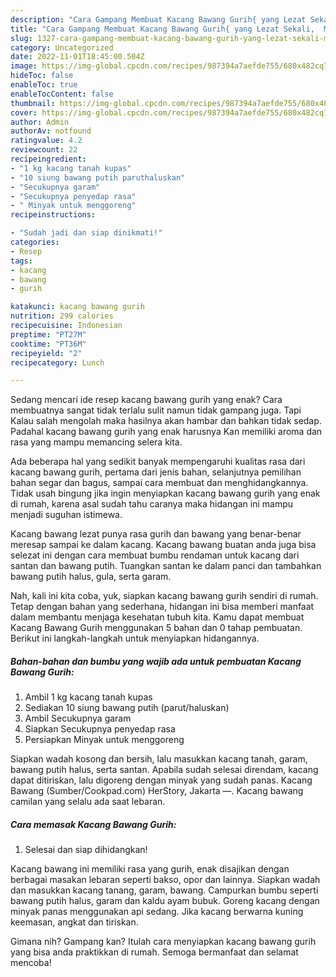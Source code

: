 ```yaml
---
description: "Cara Gampang Membuat Kacang Bawang Gurih{ yang Lezat Sekali,  Menu Buat lebaran"
title: "Cara Gampang Membuat Kacang Bawang Gurih{ yang Lezat Sekali,  Menu Buat lebaran"
slug: 1327-cara-gampang-membuat-kacang-bawang-gurih-yang-lezat-sekali-menu-buat-lebaran
category: Uncategorized
date: 2022-11-01T18:45:00.504Z
image: https://img-global.cpcdn.com/recipes/987394a7aefde755/680x482cq70/kacang-bawang-gurih-foto-resep-utama.jpg
hideToc: false
enableToc: true
enableTocContent: false
thumbnail: https://img-global.cpcdn.com/recipes/987394a7aefde755/680x482cq70/kacang-bawang-gurih-foto-resep-utama.jpg
cover: https://img-global.cpcdn.com/recipes/987394a7aefde755/680x482cq70/kacang-bawang-gurih-foto-resep-utama.jpg
author: Admin
authorAv: notfound
ratingvalue: 4.2
reviewcount: 22
recipeingredient:
- "1 kg kacang tanah kupas"
- "10 siung bawang putih paruthaluskan"
- "Secukupnya garam"
- "Secukupnya penyedap rasa"
- " Minyak untuk menggoreng"
recipeinstructions:

- "Sudah jadi dan siap dinikmati!"
categories:
- Resep
tags:
- kacang
- bawang
- gurih

katakunci: kacang bawang gurih 
nutrition: 299 calories
recipecuisine: Indonesian
preptime: "PT27M"
cooktime: "PT36M"
recipeyield: "2"
recipecategory: Lunch

---
```



Sedang mencari ide resep kacang bawang gurih yang enak? Cara membuatnya sangat tidak terlalu sulit namun tidak gampang juga. Tapi Kalau salah mengolah maka hasilnya akan hambar dan bahkan tidak sedap. Padahal kacang bawang gurih yang enak harusnya Kan memiliki aroma dan rasa yang mampu memancing selera kita.


Ada beberapa hal yang sedikit banyak mempengaruhi kualitas rasa dari kacang bawang gurih, pertama dari jenis bahan, selanjutnya pemilihan bahan segar dan bagus, sampai cara membuat dan menghidangkannya. Tidak usah bingung jika ingin menyiapkan kacang bawang gurih yang enak di rumah, karena asal sudah tahu caranya maka hidangan ini mampu menjadi suguhan istimewa.

Kacang bawang lezat punya rasa gurih dan bawang yang benar-benar meresap sampai ke dalam kacang. Kacang bawang buatan anda juga bisa selezat ini dengan cara membuat bumbu rendaman untuk kacang dari santan dan bawang putih. Tuangkan santan ke dalam panci dan tambahkan bawang putih halus, gula, serta garam.


Nah, kali ini kita coba, yuk, siapkan kacang bawang gurih sendiri di rumah. Tetap dengan bahan yang sederhana, hidangan ini bisa memberi manfaat dalam membantu menjaga kesehatan tubuh kita. Kamu dapat membuat Kacang Bawang Gurih menggunakan 5 bahan dan 0 tahap pembuatan. Berikut ini langkah-langkah untuk menyiapkan hidangannya.

<!--inarticleads1-->

##### Bahan-bahan dan bumbu yang wajib ada untuk pembuatan Kacang Bawang Gurih:

1. Ambil 1 kg kacang tanah kupas
1. Sediakan 10 siung bawang putih (parut/haluskan)
1. Ambil Secukupnya garam
1. Siapkan Secukupnya penyedap rasa
1. Persiapkan  Minyak untuk menggoreng


Siapkan wadah kosong dan bersih, lalu masukkan kacang tanah, garam, bawang putih halus, serta santan. Apabila sudah selesai direndam, kacang dapat ditiriskan, lalu digoreng dengan minyak yang sudah panas. Kacang Bawang (Sumber/Cookpad.com) HerStory, Jakarta —. Kacang bawang camilan yang selalu ada saat lebaran. 

<!--inarticleads2-->

##### Cara memasak Kacang Bawang Gurih:


1. Selesai dan siap dihidangkan!

Kacang bawang ini memiliki rasa yang gurih, enak disajikan dengan berbagai masakan lebaran seperti bakso, opor dan lainnya. Siapkan wadah dan masukkan kacang tanang, garam, bawang. Campurkan bumbu seperti bawang putih halus, garam dan kaldu ayam bubuk. Goreng kacang dengan minyak panas menggunakan api sedang. Jika kacang berwarna kuning keemasan, angkat dan tiriskan. 

Gimana nih? Gampang kan? Itulah cara menyiapkan kacang bawang gurih yang bisa anda praktikkan di rumah. Semoga bermanfaat dan selamat mencoba!
